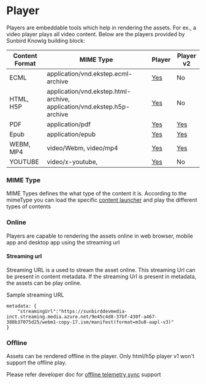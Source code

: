 # Player

Players are embeddable tools which help in rendering the assets. For ex., a video player plays all video content. Below are the players provided by Sunbird Knowlg building block:

| Content Format | MIME Type                                                               | Player                                       | Player v2                                                        |
| -------------- | ----------------------------------------------------------------------- | -------------------------------------------- | ---------------------------------------------------------------- |
| ECML           | application/vnd.ekstep.ecml-archive                                     | [Yes](v1/players/ecml-player-v1.md)          | No                                                               |
| HTML, H5P      | application/vnd.ekstep.html-archive, application/vnd.ekstep.h5p-archive | [Yes](v1/players/html-h5p-player-v1.md)      | No                                                               |
| PDF            | application/pdf                                                         | [Yes](v1/players/pdf-player-v1.md)           | [Yes](v2/pdf-player/)                                            |
| Epub           | application/epub                                                        | [Yes](v1/players/epub-player-v1.md)          | [Yes](../../../use/installation-guide/players/v2/epub-player.md) |
| WEBM, MP4      | video/Webm, video/mp4                                                   | [Yes](v1/players/video-player-v1.md)         | [Yes](v2/video-player/)                                          |
| YOUTUBE        | video/x-youtube,                                                        | [Yes](v1/players/video-player-v1.md#youtube) | No                                                               |

### MIME Type

MIME Types defines the what type of the content it is. According to the mimeType you can load the specific [content launcher](v1/architecture.md#content-launchers) and play the different types of contents

### Online

Players are capable to rendering the assets online in web browser, mobile app and desktop app using the streaming url

#### Streaming url

Streaming URL is a used to stream the asset online. This streaming Url can be present in content metadata. If the streaming Url is present in metadata, the assets can be play online.

Sample streaming URL

```
metadata: {
    "streamingUrl":"https://sunbirddevmedia-inct.streaming.media.azure.net/9e45c4d8-37bf-430f-a467-388b37075d25/webm1-copy-17.ism/manifest(format=m3u8-aapl-v3)"
}
```

### Offline

Assets can be rendered offline in the player. Only html/h5p player v1 won't support the offline play.&#x20;

Please refer developer doc for [offline telemetry sync](http://docs.sunbird.org/2.0.0/developer-docs/how-to-guide/sync\_telemetry\_data\_captured\_from\_offline\_devices/) support
